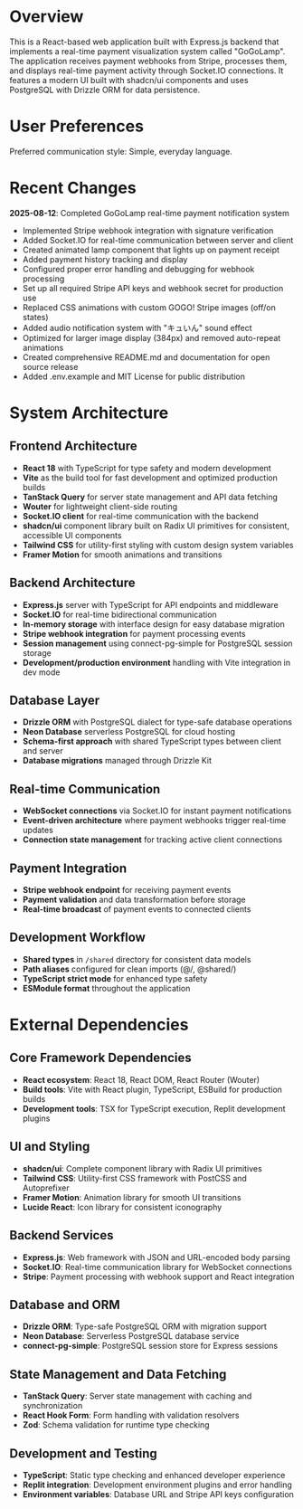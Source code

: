 # Overview

This is a React-based web application built with Express.js backend that implements a real-time payment visualization system called "GoGoLamp". The application receives payment webhooks from Stripe, processes them, and displays real-time payment activity through Socket.IO connections. It features a modern UI built with shadcn/ui components and uses PostgreSQL with Drizzle ORM for data persistence.

# User Preferences

Preferred communication style: Simple, everyday language.

# Recent Changes

**2025-08-12**: Completed GoGoLamp real-time payment notification system
- Implemented Stripe webhook integration with signature verification
- Added Socket.IO for real-time communication between server and client
- Created animated lamp component that lights up on payment receipt
- Added payment history tracking and display
- Configured proper error handling and debugging for webhook processing
- Set up all required Stripe API keys and webhook secret for production use
- Replaced CSS animations with custom GOGO! Stripe images (off/on states)
- Added audio notification system with "キュいん" sound effect
- Optimized for larger image display (384px) and removed auto-repeat animations
- Created comprehensive README.md and documentation for open source release
- Added .env.example and MIT License for public distribution

# System Architecture

## Frontend Architecture
- **React 18** with TypeScript for type safety and modern development
- **Vite** as the build tool for fast development and optimized production builds
- **TanStack Query** for server state management and API data fetching
- **Wouter** for lightweight client-side routing
- **Socket.IO client** for real-time communication with the backend
- **shadcn/ui** component library built on Radix UI primitives for consistent, accessible UI components
- **Tailwind CSS** for utility-first styling with custom design system variables
- **Framer Motion** for smooth animations and transitions

## Backend Architecture
- **Express.js** server with TypeScript for API endpoints and middleware
- **Socket.IO** for real-time bidirectional communication
- **In-memory storage** with interface design for easy database migration
- **Stripe webhook integration** for payment processing events
- **Session management** using connect-pg-simple for PostgreSQL session storage
- **Development/production environment** handling with Vite integration in dev mode

## Database Layer
- **Drizzle ORM** with PostgreSQL dialect for type-safe database operations
- **Neon Database** serverless PostgreSQL for cloud hosting
- **Schema-first approach** with shared TypeScript types between client and server
- **Database migrations** managed through Drizzle Kit

## Real-time Communication
- **WebSocket connections** via Socket.IO for instant payment notifications
- **Event-driven architecture** where payment webhooks trigger real-time updates
- **Connection state management** for tracking active client connections

## Payment Integration
- **Stripe webhook endpoint** for receiving payment events
- **Payment validation** and data transformation before storage
- **Real-time broadcast** of payment events to connected clients

## Development Workflow
- **Shared types** in `/shared` directory for consistent data models
- **Path aliases** configured for clean imports (@/, @shared/)
- **TypeScript strict mode** for enhanced type safety
- **ESModule format** throughout the application

# External Dependencies

## Core Framework Dependencies
- **React ecosystem**: React 18, React DOM, React Router (Wouter)
- **Build tools**: Vite with React plugin, TypeScript, ESBuild for production builds
- **Development tools**: TSX for TypeScript execution, Replit development plugins

## UI and Styling
- **shadcn/ui**: Complete component library with Radix UI primitives
- **Tailwind CSS**: Utility-first CSS framework with PostCSS and Autoprefixer
- **Framer Motion**: Animation library for smooth UI transitions
- **Lucide React**: Icon library for consistent iconography

## Backend Services
- **Express.js**: Web framework with JSON and URL-encoded body parsing
- **Socket.IO**: Real-time communication library for WebSocket connections
- **Stripe**: Payment processing with webhook support and React integration

## Database and ORM
- **Drizzle ORM**: Type-safe PostgreSQL ORM with migration support
- **Neon Database**: Serverless PostgreSQL database service
- **connect-pg-simple**: PostgreSQL session store for Express sessions

## State Management and Data Fetching
- **TanStack Query**: Server state management with caching and synchronization
- **React Hook Form**: Form handling with validation resolvers
- **Zod**: Schema validation for runtime type checking

## Development and Testing
- **TypeScript**: Static type checking and enhanced developer experience
- **Replit integration**: Development environment plugins and error handling
- **Environment variables**: Database URL and Stripe API keys configuration